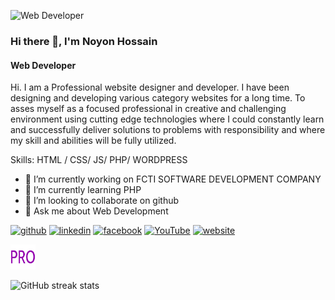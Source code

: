 ![Web Developer](https://media-exp1.licdn.com/dms/image/C4E16AQGNYBZ3TgPs_A/profile-displaybackgroundimage-shrink_350_1400/0/1638802525574?e=1666224000&v=beta&t=80UlAyP8Y-wFAJgcs6tgQRYW_KVQvuxcCh77UW6pNRY)
### Hi there 👋, I'm Noyon Hossain
#### Web Developer


Hi. I am a Professional website designer and developer. I have been designing and developing various category websites for a long time.
To asses myself as a focused professional in creative and challenging environment using cutting edge technologies where I could constantly learn and successfully deliver solutions to problems with responsibility and where my skill and abilities will be fully utilized.

Skills: HTML / CSS/ JS/ PHP/ WORDPRESS

- 🔭 I’m currently working on FCTI SOFTWARE DEVELOPMENT COMPANY 
- 🌱 I’m currently learning PHP 
- 👯 I’m looking to collaborate on github 
- 💬 Ask me about Web Development 


[<img src='https://cdn.jsdelivr.net/npm/simple-icons@3.0.1/icons/github.svg' alt='github' height='40'>](https://github.com/webcodernoyon)  [<img src='https://cdn.jsdelivr.net/npm/simple-icons@3.0.1/icons/linkedin.svg' alt='linkedin' height='40'>](https://www.linkedin.com/in/https://www.linkedin.com/in/noyon-hossain//)  [<img src='https://cdn.jsdelivr.net/npm/simple-icons@3.0.1/icons/facebook.svg' alt='facebook' height='40'>](https://www.facebook.com/https://www.facebook.com/webcodernoyon)  [<img src='https://cdn.jsdelivr.net/npm/simple-icons@3.0.1/icons/youtube.svg' alt='YouTube' height='40'>](https://www.youtube.com/channel/https://www.youtube.com/channel/UCmLCrsn6CGbb0XITSI7vBHw)  [<img src='https://cdn.jsdelivr.net/npm/simple-icons@3.0.1/icons/icloud.svg' alt='website' height='40'>](https://webcodernoyon.com)  

<a href='https://github.com/pricing'><img src='https://raw.githubusercontent.com/acervenky/animated-github-badges/master/assets/pro.gif' width='40' height='40'></a> 

![GitHub streak stats](https://github-readme-streak-stats.herokuapp.com/?user=webcodernoyon)  

